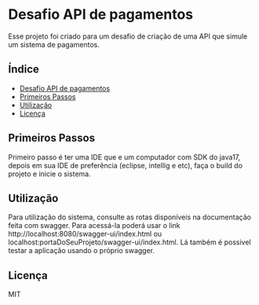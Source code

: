 # Desafio API de pagamentos

Esse projeto foi criado para um desafio de criação de uma API que simule um sistema de pagamentos.

## Índice

- [Desafio API de pagamentos](#título-do-projeto)
- [Primeiros Passos](#primeiros-passos)
- [Utilização](#utilização)
- [Licença](#licença)


## Primeiros Passos

Primeiro passo é ter uma IDE que e um computador com SDK do java17, depois em sua IDE de preferência (eclipse, intellig e etc), faça o build do projeto e inicie o sistema.

## Utilização

Para utilização do sistema, consulte as rotas disponíveis na documentação feita com swagger. Para acessá-la poderá usar o link http://localhost:8080/swagger-ui/index.html ou localhost:portaDoSeuProjeto/swagger-ui/index.html. Lá também é possivel testar a aplicação usando o próprio swagger.

## Licença

 MIT
